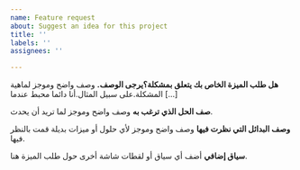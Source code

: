 ```yaml
---
name: Feature request
about: Suggest an idea for this project
title: ''
labels: ''
assignees: ''

---
```


**هل طلب الميزة الخاص بك يتعلق بمشكلة؟يرجى الوصف.**
وصف واضح وموجز لماهية المشكلة.على سبيل المثال.أنا دائما محبط عندما [...]

**صف الحل الذي ترغب به**
وصف واضح وموجز لما تريد أن يحدث.

**وصف البدائل التي نظرت فيها**
وصف واضح وموجز لأي حلول أو ميزات بديلة قمت بالنظر فيها.

**سياق إضافي**
أضف أي سياق أو لقطات شاشة أخرى حول طلب الميزة هنا.
